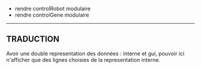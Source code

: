 - rendre controlRobot modulaire
- rendre controlGene modulaire
------------------------------------------------------------
TRADUCTION
------------------------------------------------------------
Avoir une double representation des données : interne et gui, 
pouvoir ici n'afficher que des lignes choisies de la representation interne.
